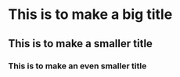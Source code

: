 # This is to make a big title
## This is to make a smaller title
### This is to make an even smaller title

